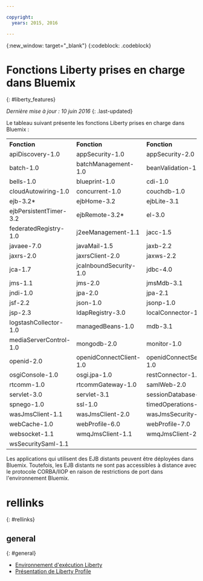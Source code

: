 ```yaml
---

copyright:
  years: 2015, 2016

---
```


{:new_window: target="_blank"}
{:codeblock: .codeblock}

# Fonctions Liberty prises en charge dans Bluemix
{: #liberty_features}

*Dernière mise à jour : 10 juin 2016*
{: .last-updated}

Le tableau suivant présente les fonctions Liberty prises en charge dans Bluemix :

<table>

<tr>
<th align="left">Fonction</th>
<th align="left">Fonction</th>
<th align="left">Fonction</th>
<th align="left">Fonction</th>
</tr>

<tr>
<td>apiDiscovery-1.0</td>
<td>appSecurity-1.0</td>
<td>appSecurity-2.0</td>
<td>appState-1.0</td>
</tr>

<tr>
<td>batch-1.0</td>
<td>batchManagement-1.0</td>
<td>beanValidation-1.0</td>
<td>beanValidation-1.1</td>
</tr>

<tr>
<td>bells-1.0</td>
<td>blueprint-1.0 </td>
<td>cdi-1.0</td>
<td>cdi-1.2</td>
</tr>

<tr>
<td>cloudAutowiring-1.0</td>
<td>concurrent-1.0</td>
<td>couchdb-1.0</td>
<td>distributedMap-1.0</td>
</tr>

<tr>
<td>ejb-3.2*</td>
<td>ejbHome-3.2</td>
<td>ejbLite-3.1</td>
<td>ejbLite-3.2</td>
</tr>

<tr>
<td>ejbPersistentTimer-3.2</td>
<td>ejbRemote-3.2*</td>
<td>el-3.0</td>
<td>eventLogging-1.0</td>
</tr>

<tr>
<td>federatedRegistry-1.0</td>
<td>j2eeManagement-1.1</td>
<td>jacc-1.5</td>
<td>jaspic-1.1</td>
</tr>

<tr>
<td>javaee-7.0</td>
<td>javaMail-1.5</td>
<td>jaxb-2.2</td>
<td>jaxrs-1.1</td>
</tr>

<tr>
<td>jaxrs-2.0</td>
<td>jaxrsClient-2.0</td>
<td>jaxws-2.2</td>
<td>jca-1.6</td>
</tr>

<tr>
<td>jca-1.7</td>
<td>jcaInboundSecurity-1.0</td>
<td>jdbc-4.0</td>
<td>jdbc-4.1</td>
</tr>

<tr>
<td>jms-1.1</td>
<td>jms-2.0</td>
<td>jmsMdb-3.1</td>
<td>jmsMdb-3.2</td>
</tr>

<tr>
<td>jndi-1.0</td>
<td>jpa-2.0</td>
<td>jpa-2.1</td>
<td>jsf-2.0</td>
</tr>

<tr>
<td>jsf-2.2</td>
<td>json-1.0</td>
<td>jsonp-1.0</td>
<td>jsp-2.2</td>
</tr>

<tr>
<td>jsp-2.3 </td>
<td>ldapRegistry-3.0</td>
<td>localConnector-1.0</td>
<td>logAnalysis-1.0</td>
</tr>

<tr>
<td>logstashCollector-1.0</td>
<td>managedBeans-1.0</td>
<td>mdb-3.1</td>
<td>mdb-3.2</td>
</tr>

<tr>
<td>mediaServerControl-1.0</td>
<td>mongodb-2.0</td>
<td>monitor-1.0</td>
<td>oauth-2.0</td>
</tr>

<tr>
<td>openid-2.0</td>
<td>openidConnectClient-1.0</td>
<td>openidConnectServer-1.0</td>
<td>osgiAppIntegration-1.0</td>
</tr>

<tr>
<td>osgiConsole-1.0</td>
<td>osgi.jpa-1.0</td>
<td>restConnector-1.0</td>
<td>requestTiming-1.0</td>
</tr>

<tr>
<td>rtcomm-1.0</td>
<td>rtcommGateway-1.0</td>
<td>samlWeb-2.0</td>
<td>scim-1.0</td>
</tr>

<tr>
<td>servlet-3.0</td>
<td>servlet-3.1</td>
<td>sessionDatabase-1.0</td>
<td>sipServlet-1.1</td>
</tr>

<tr>
<td>spnego-1.0</td>
<td>ssl-1.0</td>
<td>timedOperations-1.0</td>
<td>wab-1.0</td>
</tr>

<tr>
<td>wasJmsClient-1.1</td>
<td>wasJmsClient-2.0</td>
<td>wasJmsSecurity-1.0</td>
<td>wasJmsServer-1.0</td>
</tr>

<tr>
<td>webCache-1.0</td>
<td>webProfile-6.0</td>
<td>webProfile-7.0</td>
<td>websocket-1.0</td>
</tr>

<tr>
<td>websocket-1.1</td>
<td>wmqJmsClient-1.1</td>
<td>wmqJmsClient-2.0</td>
<td>wsSecurity-1.1</td>
</tr>

<tr>
<td>wsSecuritySaml-1.1</td>
<td></td>
<td></td>
<td></td>
</tr>
</table>

Les applications qui utilisent des EJB distants peuvent être déployées dans Bluemix. Toutefois, les EJB distants ne sont pas accessibles à distance avec le
protocole CORBA/IIOP en raison de restrictions de port dans l'environnement Bluemix.

# rellinks
{: #rellinks}
## general
{: #general}
* [Environnement d'exécution Liberty](index.html)
* [Présentation de Liberty Profile](http://www-01.ibm.com/support/knowledgecenter/SSAW57_8.5.5/com.ibm.websphere.wlp.nd.doc/ae/cwlp_about.html)

